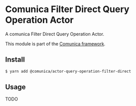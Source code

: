 # Comunica Filter Direct Query Operation Actor

A comunica Filter Direct Query Operation Actor.

This module is part of the [Comunica framework](https://github.com/comunica/comunica).

## Install

```bash
$ yarn add @comunica/actor-query-operation-filter-direct
```

## Usage

TODO
